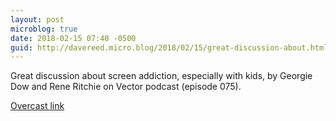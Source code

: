 ```yaml
---
layout: post
microblog: true
date: 2018-02-15 07:40 -0500
guid: http://davereed.micro.blog/2018/02/15/great-discussion-about.html
---
```

Great discussion about screen addiction, especially with kids, by Georgie Dow and Rene Ritchie on Vector podcast (episode 075).

[Overcast link](https://overcast.fm/+K8lg4-v6s)
